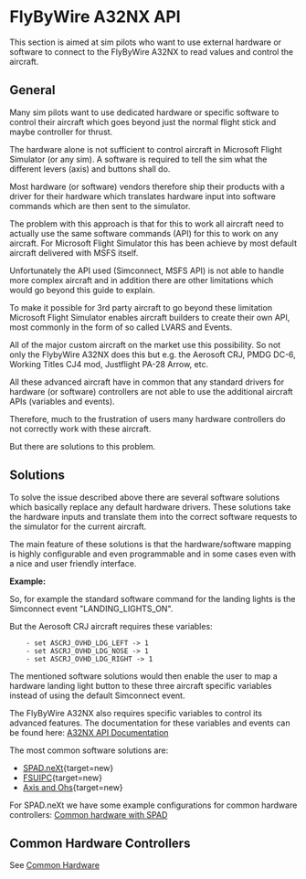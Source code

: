 # FlyByWire A32NX API

This section is aimed at sim pilots who want to use external hardware or software to connect to the FlyByWire A32NX to read values and control the aircraft.

## General

Many sim pilots want to use dedicated hardware or specific software to control their aircraft which goes beyond just the normal flight stick and maybe controller for thrust.

The hardware alone is not sufficient to control aircraft in Microsoft Flight Simulator (or any sim). A software is required to tell the sim what the different levers (axis) and buttons shall do.

Most hardware (or software) vendors therefore ship their products with a driver for their hardware which translates hardware input into software commands which are then sent to the simulator.

The problem with this approach is that for this to work all aircraft need to actually use the same software commands (API) for this to work on any aircraft. For Microsoft Flight Simulator this has been achieve by most default aircraft delivered with MSFS itself.

Unfortunately the API used (Simconnect, MSFS API) is not able to handle more complex aircraft and in addition there are other limitations which would go beyond this guide to explain.

To make it possible for 3rd party aircraft to go beyond these limitation Microsoft Flight Simulator enables aircraft builders to create their own API, most commonly in the form of so called LVARS and Events.

All of the major custom aircraft on the market use this possibility. So not only the FlybyWire A32NX does this but e.g. the Aerosoft CRJ, PMDG DC-6, Working Titles CJ4 mod, Justflight PA-28 Arrow, etc.

All these advanced aircraft have in common that any standard drivers for hardware (or software) controllers are not able to use the additional aircraft APIs (variables and events).

Therefore, much to the frustration of users many hardware controllers do not correctly work with these aircraft.

But there are solutions to this problem.

## Solutions

To solve the issue described above there are several software solutions which basically replace any default hardware drivers. These solutions take the hardware inputs and translate them into the correct software requests to the simulator for the current aircraft.

The main feature of these solutions is that the hardware/software mapping is highly configurable and even programmable and in some cases even with a nice and user friendly interface.

**Example:**

So, for example the standard software command for the landing lights is the Simconnect event "LANDING_LIGHTS_ON".

But the Aerosoft CRJ aircraft requires these variables:

```
    - set ASCRJ_OVHD_LDG_LEFT -> 1  
    - set ASCRJ_OVHD_LDG_NOSE -> 1  
    - set ASCRJ_OVHD_LDG_RIGHT -> 1
```

The mentioned software solutions would then enable the user to map a hardware landing light button to these three aircraft specific variables instead of using the default Simconnect event.

The FlyByWire A32NX also requires specific variables to control its advanced features. The documentation for these variables and events can be found here: [A32NX API Documentation](lvars-events.md)

The most common software solutions are:

- [SPAD.neXt](https://www.spadnext.com/home.html){target=new}
- [FSUIPC](http://www.fsuipc.com/){target=new}
- [Axis and Ohs](https://axisandohs.weebly.com/){target=new}

For SPAD.neXt we have some example configurations for common hardware controllers: [Common hardware with SPAD](hardware.md)

## Common Hardware Controllers

See [Common Hardware](hardware.md)







